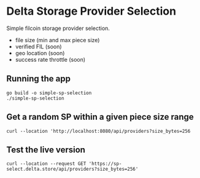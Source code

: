 # Delta Storage Provider Selection

Simple filcoin storage provider selection.
- file size (min and max piece size)
- verified FIL (soon)
- geo location (soon)
- success rate throttle (soon)

## Running the app
```
go build -o simple-sp-selection
./simple-sp-selection
```

## Get a random SP within a given piece size range
```
curl --location 'http://localhost:8080/api/providers?size_bytes=256
```

## Test the live version
```
curl --location --request GET 'https://sp-select.delta.store/api/providers?size_bytes=256'
```
